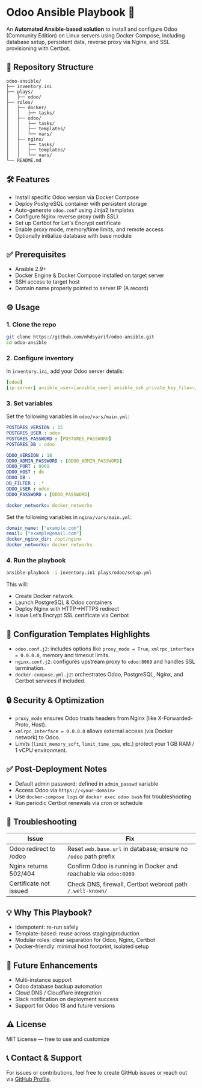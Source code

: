 # Odoo Ansible Playbook 🚀

An **Automated Ansible-based solution** to install and configure Odoo (Community Edition) on Linux servers using Docker Compose, including database setup, persistent data, reverse proxy via Nginx, and SSL provisioning with Certbot.

## 📁 Repository Structure


```plaintext
odoo-ansible/
├── inventory.ini
├── plays/
│   ├── odoo/
├── roles/
│   ├── docker/
│   │   ├── tasks/
│   ├── odoo/
│   │   ├── tasks/
│   │   ├── templates/
│   │   └── vars/
│   ├── nginx/
│   │   ├── tasks/
│   │   ├── templates/
│   │   └── vars/
└── README.md
```

## 🛠️ Features

* Install specific Odoo version via Docker Compose
* Deploy PostgreSQL container with persistent storage
* Auto-generate `odoo.conf` using Jinja2 templates
* Configure Nginx reverse proxy (with SSL)
* Set up Certbot for Let's Encrypt certificate
* Enable proxy mode, memory/time limits, and remote access
* Optionally initialize database with base module

## ✅ Prerequisites

* Ansible 2.9+
* Docker Engine & Docker Compose installed on target server
* SSH access to target host
* Domain name properly pointed to server IP (A record)

## ⚙️ Usage

### 1. Clone the repo

```bash
git clone https://github.com/mhdsyarif/odoo-ansible.git
cd odoo-ansible
```

### 2. Configure inventory

In `inventory.ini`, add your Odoo server details:

```yaml
[odoo]
[ip-server] ansible_user=[ansible_user] ansible_ssh_private_key_file=~/.ssh/[ansible_key].pem
```

### 3. Set variables

Set the following variables in `odoo/vars/main.yml`:

```yaml
POSTGRES_VERSION : 15
POSTGRES_USER : odoo
POSTGRES_PASSWORD : [POSTGRES_PASSWORD]
POSTGRES_DB : odoo

ODOO_VERSION : 18
ODOO_ADMIN_PASSWORD : [ODOO_ADMIN_PASSWORD]
ODOO_PORT : 8069
ODOO_HOST : db
ODOO_DB : 
DB_FILTER : .*
ODOO_USER : odoo
ODOO_PASSWORD : [ODOO_PASSWORD]

docker_networks: docker_networks
```

Set the following variables in `nginx/vars/main.yml`:

```yaml
domain_name: ["example.com"]
email: ["example@email.com"]
docker_nginx_dir: /opt/nginx
docker_networks: docker_networks
```

### 4. Run the playbook

```bash
ansible-playbook -i inventory.ini plays/odoo/setup.yml
```

This will:

* Create Docker network
* Launch PostgreSQL & Odoo containers
* Deploy Nginx with HTTP→HTTPS redirect
* Issue Let’s Encrypt SSL certificate via Certbot

## 🧹 Configuration Templates Highlights

* `odoo.conf.j2`: includes options like `proxy_mode = True`, `xmlrpc_interface = 0.0.0.0`, memory and timeout limits.
* `nginx.conf.j2`: configures upstream proxy to `odoo:8069` and handles SSL termination.
* `docker-compose.yml.j2`: orchestrates Odoo, PostgreSQL, Nginx, and Certbot services if included.

## 🔒 Security & Optimization

* `proxy_mode` ensures Odoo trusts headers from Nginx (like X-Forwarded-Proto, Host).
* `xmlrpc_interface = 0.0.0.0` allows external access (via Docker network) to Odoo.
* Limits (`limit_memory_soft`, `limit_time_cpu`, etc.) protect your 1 GB RAM / 1 vCPU environment.

## ✅ Post‑Deployment Notes

* Default admin password: defined in `admin_passwd` variable
* Access Odoo via `https://<your-domain>`
* Use `docker-compose logs` or `docker exec odoo bash` for troubleshooting
* Run periodic Certbot renewals via cron or schedule

## 🚧 Troubleshooting

| Issue                  | Fix                                                             |
| ---------------------- | --------------------------------------------------------------- |
| Odoo redirect to /odoo | Reset `web.base.url` in database; ensure no `/odoo` path prefix |
| Nginx returns 502/404  | Confirm Odoo is running in Docker and reachable via `odoo:8069` |
| Certificate not issued | Check DNS, firewall, Certbot webroot path `/.well-known/`       |

## 💡 Why This Playbook?

* Idempotent: re-run safely
* Template-based: reuse across staging/production
* Modular roles: clear separation for Odoo, Nginx, Certbot
* Docker-friendly: minimal host footprint, isolated setup

## 🔭 Future Enhancements

* Multi-instance support
* Odoo database backup automation
* Cloud DNS / Cloudflare integration
* Slack notification on deployment success
* Support for Odoo 18 and future versions

## ⚠️ License

MIT License — free to use and customize

## 📞 Contact & Support

For issues or contributions, feel free to create GitHub issues or reach out via [GitHub Profile](https://github.com/mhdsyarif).
